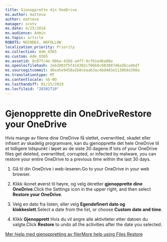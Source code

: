 ```yaml
---
title: Gjenopprette din OneDrive
ms.author: matteva
author: matteva
manager: scotv
ms.date: 4/25/2018
ms.audience: Admin
ms.topic: article
ROBOTS: NOINDEX, NOFOLLOW
localization_priority: Priority
ms.collection: Adm_O365
ms.custom: Adm_O365
ms.assetid: 8c07fc4e-98ba-438d-a4f7-9cfb1ed6a08a
ms.openlocfilehash: 2eb2803f5f414302cf0bb8c88380746a3bca4bdf
ms.sourcegitcommit: d6ea5e9458a2b8ceaab3ac4bd483e1130b9a398a
ms.translationtype: MT
ms.contentlocale: nb-NO
ms.lasthandoff: 01/15/2019
ms.locfileid: "28302710"
---
```

# <a name="restore-your-onedrive"></a><span data-ttu-id="94bfc-102">Gjenopprette din OneDrive</span><span class="sxs-lookup"><span data-stu-id="94bfc-102">Restore your OneDrive</span></span>

<span data-ttu-id="94bfc-103">Hvis mange av filene dine OneDrive få slettet, overwritted, skadet eller infisert av skadelig programvare, kan du gjenopprette det hele OneDrive til et tidligere tidspunkt i løpet av de siste 30 dagene.</span><span class="sxs-lookup"><span data-stu-id="94bfc-103">If lots of your OneDrive files get deleted, overwritted, corrupted, or infected by malware, you can restore your entire OneDrive to a previous time within the last 30 days.</span></span>
  
1. <span data-ttu-id="94bfc-104">Gå til din OneDrive i web-leseren.</span><span class="sxs-lookup"><span data-stu-id="94bfc-104">Go to your OneDrive in your web browser.</span></span>
    
2. <span data-ttu-id="94bfc-105">Klikk ikonet øverst til høyre, og velg deretter **gjenopprette dine OneDrive**.</span><span class="sxs-lookup"><span data-stu-id="94bfc-105">Click the Settings icon in the upper right, and then select **Restore your OneDrive**.</span></span>
    
3. <span data-ttu-id="94bfc-106">Velg en dato fra listen, eller velg **Egendefinert dato og klokkeslett**.</span><span class="sxs-lookup"><span data-stu-id="94bfc-106">Select a date from the list, or choose **Custom date and time**.</span></span>
    
4. <span data-ttu-id="94bfc-107">Klikk **Gjenopprett** Hvis du vil angre alle aktiviteter etter datoen du valgte.</span><span class="sxs-lookup"><span data-stu-id="94bfc-107">Click **Restore** to undo all the activities after the date you selected.</span></span> 
    
[<span data-ttu-id="94bfc-108">Mer hjelp med gjenoppretting av filer</span><span class="sxs-lookup"><span data-stu-id="94bfc-108">More help using Files Restore</span></span>](https://go.microsoft.com/fwlink/?linkid=872874)
  

